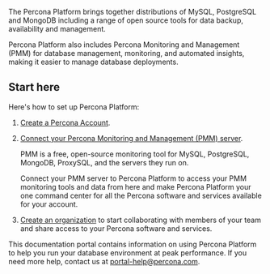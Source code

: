 The Percona Platform brings together distributions of MySQL, PostgreSQL and MongoDB including a range of open source tools for data backup, availability and management.

Percona Platform also includes Percona Monitoring and Management (PMM) for database management, monitoring, and automated insights, making it easier to manage database deployments.
 ## Start here
Here's how to set up Percona Platform:

1. [Create a Percona Account](percona-account-help.md).

2. [Connect your Percona Monitoring and Management (PMM) server](connect-pmm.md). 

    PMM is a free, open-source monitoring tool for MySQL, PostgreSQL, MongoDB, ProxySQL, and the servers they run on. 

    Connect your PMM server to Percona Platform to access your PMM monitoring tools and data from here and make Percona Platform your one command center for all the Percona software and services available for your account.

3. [Create an organization](create-manage-organizations.md) to start collaborating with members of your team and share access to your Percona software and services.

This documentation portal contains information on using Percona Platform to help you run your database environment at peak performance. If you need more help, contact us at <portal-help@percona.com>.

